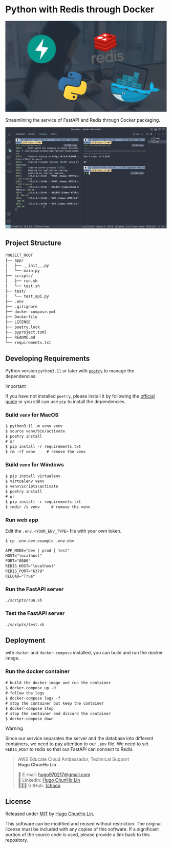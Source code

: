 # Python with Redis through Docker

![](./imgs/python-reddis-docker.png)

Streamlining the service of FastAPI and Redis through Docker packaging.


![](./imgs/python-reddis-docker-demo.png)

## Project Structure

```shell
PROJECT_ROOT
├── app/
│   ├── __init__.py
│   └── main.py
├── scripts/
│   ├── run.sh
│   └── test.sh
├── test/
│   └── test_api.py
├── .env
├── .gitignore
├── docker-compose.yml
├── Dockerfile
├── LICENSE
├── poetry.lock
├── pyproject.toml
├── README.md
└── requirements.txt
```

## Developing Requirements

Python version `python3.11` or later with [`poetry`](https://python-poetry.org/) to manage the dependencies.

> [!IMPORTANT]
> If you have not installed `poetry`, please install it by following the [official guide](https://python-poetry.org/docs/#installation) or you still can use `pip` to install the dependencies.


### Build `venv` for **MacOS**
```shell
$ python3.11 -m venv venv
$ source venv/bin/activate
$ poetry install
# or
$ pip install -r requirements.txt
$ rm -rf venv     # remove the venv
```

### Build `venv` for **Windows**
```shell
$ pip install virtualenv
$ virtualenv venv
$ venv\Scripts\activate
$ poetry install
# or
$ pip install -r requirements.txt
$ rmdir /s venv     # remove the venv
```

### Run web app

Edit the `.env.<YOUR_ENV_TYPE>` file with your own token.

```shell
$ cp .env.dev.example .env.dev
```

```shell
APP_MODE="dev | prod | test"
HOST="localhost"
PORT="8080"
REDIS_HOST="localhost"
REDIS_PORT="6379"
RELOAD="True"
```


### Run the FastAPI server

```shell
./scripts/run.sh
```

### Test the FastAPI server

```shell
./scripts/test.sh
```

## Deployment

with `docker` and `docker-compose` installed, you can build and run the docker image.

### Run the docker container
```shell
# build the docker image and run the container
$ docker-compose up -d
# follow the logs
$ docker-compose logs -f
# stop the container but keep the container
$ docker-compose stop
# stop the container and discard the container
$ docker-compose down
```

> [!WARNING] 
> Since our service separates the server and the database into different containers, we need to pay attention to our `.env` file. We need to set `REDIS_HOST` to redis so that our FastAPI can connect to Redis.

> AWS Educate Cloud Ambassador, Technical Support </br>
> **Hugo ChunHo Lin**
> 
> <aside>
>   📩 E-mail: <a href="mailto:hugo970217@gmail.com">hugo970217@gmail.com</a>
> <br>
>   🧳 Linkedin: <a href="https://www.linkedin.com/in/1chooo/">Hugo ChunHo Lin</a>
> <br>
>   👨🏻‍💻 GitHub: <a href="https://github.com/1chooo">1chooo</a>
>    
> </aside>

## License
Released under [MIT](./LICENSE) by [Hugo ChunHo Lin](https://github.com/1chooo).

This software can be modified and reused without restriction.
The original license must be included with any copies of this software.
If a significant portion of the source code is used, please provide a link back to this repository.
